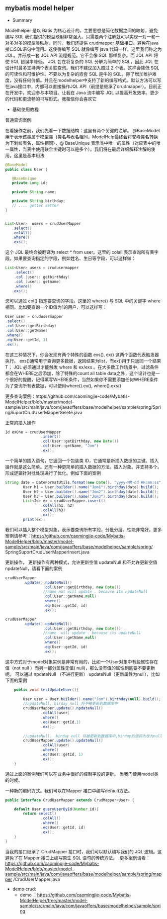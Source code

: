 
## mybatis model helper
- Summary
  <p>
Modelhelper 是以 Batis 为核心设计的。主要思想是简化数据之间的映射，避免编写 SQL 我们提供的模型映射非常强大。只需要两个注解就可以实现一对一和一对多对多的模型类映射。同时，我们还提供 crudmapper 基础接口。避免在java接口SQL语句中混用。这使得编写 SQL 就像编写 java 代码一样。这里我们称之为 JQL。并形成一套 JQL API 流程规范。它不会像 SQL 那样复杂。而 JQL API 将使 SQL 错误率降低。 JQL 旨在将复杂的 SQL 分解为简单的 SQL，因此 JQL 在设计时最多支持两个表关联查询。我们不建议加入超过 2 个表。这样会降低 SQL 的可读性和可维护性。不要以为复杂的嵌套 SQL 是牛的 SQL，除了增加维护难度，没有任何价值。并且在modelhelper中支持了新的编写格式。默认方法可以写在java接口中，内部可以直接操作JQL API（前提是继承了crudmapper）。目前正在开发中，欢迎参与本项目。让我在 Java 流中编写 JQL 以提高开发效率。更少的代码和更流畅的书写形式。我相信你会喜欢它 <p>
    
- 基础使用教程
 <p>
   普通查询案例
 </p>
 <p>
在看操作之前，我们先看一下数据结构：这里有两个关键的注解。 @BaseModel 用于表示该类属于模型类（类名与表名相同，ModelHelp最终会将驼峰类名转换为下划线表名，属性相同），@ BaseUnique 表示类中唯一的属性（对应表中的唯一属性，当表中使用联合主键时可以是多个）。我们将在最后详细解释注解的使用。这里是基本用法
 </p>
 
 ```java
@BaseModel
public class User {

    @BaseUnique
    private Long id;

    private String name;

    private String birthday;
    // .... getter setter
}
```

 ```java

 List<User>  users = crudUserMapper 
    .select() 
    .colAll() 
    .where() 
    .exs(); 
 ```
 
  <p>
这个 JQL 最终会被翻译为 select * from user。这里的 colall 表示查询所有表字段。如果要查询指定的字段，例如姓名、生日等字段，可以这样做：
 </p>
 
 ```java
 List<User> users = crudusermapper
     .select()
     .col (user:: getbirthday)
     .col (user:: getname)
     .where()
    .exs();
 ```
 
 <p>
您可以通过 col() 指定要查询的字段。这里的 where() 与 SQL 中的关键字 where 相同。比如要查询一个ID值为1的用户，可以这样写：
 </p>
 
 ```java
 User user = crudusermapper
 .select() 
 .col(User::getBirthday) 
 .col(User::getName) 
 .where() 
 .eq(User::getId, 1) 
 .ex();
 ```
 <p>
在这三种情况下，你会发现有两个特殊的函数 exs(), ex() 这两个函数代表触发器执行。 exs()通常用于查询更多数据，返回结果为list，而ex()用于只返回一个结果T； JQL 必须通过才能触发 where 和 ex/exs 。在大多数工作场景中，过滤条件都会在WHERE之后添加，除了特殊的count all table data之外，这个设计也是一个很好的提醒，记得填写WHERE条件，当然如果你不需要添加任何WHERE条件为了查询所有表数据，可以使用where().ex(), where().exs()
 </p>  
 <p>
更多查询案例：https://github.com/caomingjie-code/Mybatis-ModelHelper/blob/master/model-sample/src/main/java/com/javaoffers/base/modelhelper/sample/spring/SpringSuportCrudUserMapperSelete.java
 </p>

<p>
正常的插入操作
</p> 

```java
Id exOne = crudUserMapper
                .insert()
                .col(User::getBirthday, new Date())
                .col(User::getName, "Jom")
                .ex();
```
<p>
    一个简单的插入语句，它返回一个包装类 ID，它通常是新插入数据的主键。插入操作就是这么简单。还有一种更简单的插入数据的方法。插入对象。并支持多个。形成逻辑针对批处理进行了优化。例如下面的案例
</p>

```java
String date = DateFormatUtils.format(new Date(), "yyyy-MM-dd HH:mm:ss");
        User h1 = User.builder().name("Jom1").birthday(date).build();
        User h2 = User.builder().name("Jom2").birthday(date).build();
        User h3 = User.builder().name("Jom3").birthday(date).build();
        List<Id> ex = crudUserMapper.insert()
                .colAll(h1, h2)
                .colAll(h3)
                .ex();
        print(ex);
```

<p>

我们可以插入整个模型对象，表示要查询所有字段，分批分层。性能非常好。更多案例请参考：https://github.com/caomingjie-code/Mybatis-ModelHelper/blob/master/model-sample/src/main/java/com/javaoffers/base/modelhelper/sample/spring/ SpringSuportCrudUserMapperInsert.java
</p>

<p>
更新操作， 更新操作有两种模式，允许更新空值 updateNull 和不允许更新空值 npdateNull，请看下面的案例
</p>

```java
crudUserMapper
        .update().npdateNull()
                 .col(User::getBirthday, new Date())
                 //name not will update . because its npdateNull
                 .col(User::getName,null)
                 .where()
                 .eq(User::getId, id)
                 .ex();

crudUserMapper
        .update().updateNull()
                 .col(User::getBirthday, new Date())
                 //name  will update . because its updateNull
                 .col(User::getName,null)
                 .where()
                 .eq(User::getId, id)
                 .ex();

```

<p>
    这中方式对于model对象实例是非常有用的，比如一个User对象中有些属性存在值（not null ）而另一部分属性无值( null)，那么没有值的属性到底要不要更新呢。
    可以通过 npdateNull （不进行更新） updateNull（更新属性为null），比如下面的案例
</p>

```java
    public void testUpdateUser(){
        
        User user = User.builder().name("Jom").birthday(null).build();
        //npdateNull, birday null 将不被更新到数据库中
        crudUserMapper.update().npdateNull()
                .colAll(user)
                .where()
                .eq(User::getId,1)
                .ex();
        
        //updateNull， birday null 将被更新到数据库中,birday的值将为改为null
        crudUserMapper.update().updateNull()
                .colAll(user)
                .where()
                .eq(User::getId, 1)
                .ex();
    }

```

<p>
    通过上面的案例我们可以在业务中很好的控制字段的更新。 当我门使用model类的时候。
</p>


<p>
    一种新的编码方式。我们可以在Mapper 接口中编写default方法。
</p>

```java
public interface CrudUserMapper extends CrudMapper<User> {

    default User queryUserById(Number id){
        return select()
                .colAll()
                .where()
                .eq(User::getId, id)
                .ex();
    }
}
```

<p>

当我的接口继承了 CrudMapper 接口时，我们可以默认编写我们的 JQL 逻辑。这避免了在 Mapper 接口上编写原生 SQL 语句的传统方法。 .更多案例请看：https://github.com/caomingjie-code/Mybatis-ModelHelper/blob/master/model-sample/src/main/java/com/javaoffers/base/modelhelper/sample/spring/mapper /CrudUserMapper.java
</p>


- demo crud:
  - demo ：https://github.com/caomingjie-code/Mybatis-ModelHelper/tree/master/model-sample/src/main/java/com/javaoffers/base/modelhelper/sample/spring
    
